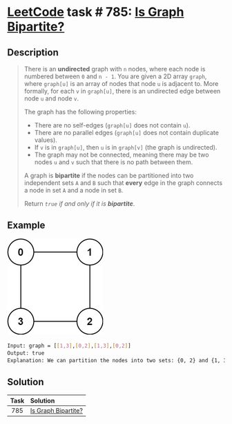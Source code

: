 # [LeetCode][leetcode] task # 785: [Is Graph Bipartite?][task]

Description
-----------

> There is an **undirected** graph with `n` nodes, where each node is numbered between `0` and `n - 1`.
> You are given a 2D array `graph`, where `graph[u]` is an array of nodes that node `u` is adjacent to.
> More formally, for each `v` in `graph[u]`, there is an undirected edge between node `u` and node `v`.
> 
> The graph has the following properties:
> * There are no self-edges (`graph[u]` does not contain `u`).
> * There are no parallel edges (`graph[u]` does not contain duplicate values).
> * If `v` is in `graph[u]`, then `u` is in `graph[v]` (the graph is undirected).
> * The graph may not be connected, meaning there may be two nodes `u` and `v` such that there is no path between them.
>
> A graph is **bipartite** if the nodes can be partitioned into two independent sets `A` and `B` such that
> **every** edge in the graph connects a node in set `A` and a node in set `B`.
> 
> Return _`true` if and only if it is **bipartite**_.

 Example
-------

![graph.png](image/graph.png)

```sh
Input: graph = [[1,3],[0,2],[1,3],[0,2]]
Output: true
Explanation: We can partition the nodes into two sets: {0, 2} and {1, 3}.
```

Solution
--------

| Task | Solution                        |
|:----:|:--------------------------------|
| 785  | [Is Graph Bipartite?][solution] |


[leetcode]: <http://leetcode.com/>
[task]: <https://leetcode.com/problems/is-graph-bipartite/>
[solution]: <https://github.com/wellaxis/praxis-leetcode/blob/main/src/main/java/com/witalis/praxis/leetcode/task/h8/p785/option/Practice.java>
